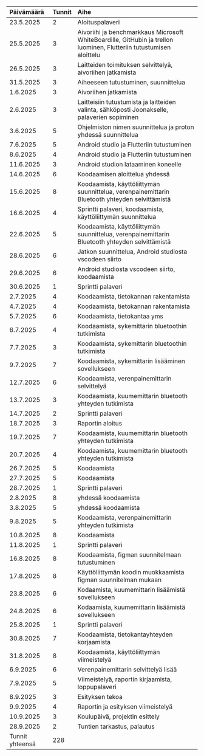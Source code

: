 | Päivämäärä       | Tunnit | Aihe         | 
| :--------- | :--------- | :--------------- | 
| 23.5.2025  | 2        | Aloituspalaveri |  
| 25.5.2025  | 3        | Aivoriihi ja benchmarkkaus Microsoft WhiteBoardille, GitHubin ja trellon luominen, Flutteriin tutustumisen aloittelu |
| 26.5.2025  | 3        | Laitteiden toimituksen selvittelyä, aivoriihen jatkamista |
| 31.5.2025 | 3         | Aiheeseen tutustuminen, suunnittelua |
| 1.6.2025 | 3          | Aivoriihen jatkamista |
| 2.6.2025 | 3          | Laitteisiin tutustumista ja laitteiden valinta, sähköposti Joonakselle, palaverien sopiminen |
| 3.6.2025 | 5          | Ohjelmiston nimen suunnittelua ja proton yhdessä suunnittelua |
| 7.6.2025 | 5          | Android studio ja Flutteriin tutustuminen |
| 8.6.2025 | 4          | Android studio ja Flutteriin tutustuminen |
| 11.6.2025 | 3         | Android studion lataaminen koneelle |
| 14.6.2025 | 6          | Koodaamisen aloittelua yhdessä |
| 15.6.2025 | 8          | Koodaamista, käyttöliittymän suunnittelua, verenpainemittarin Bluetooth yhteyden selvittämistä |
| 16.6.2025 | 4          | Sprintti palaveri, koodaamista, käyttöliittymän suunnittelua |
| 22.6.2025 | 5          | Koodaamista, käyttöliittymän suunnittelua, verenpainemittarin Bluetooth yhteyden selvittämistä |
| 28.6.2025 | 6          | Jatkon suunnittelua, Android studiosta vscodeen siirto |
| 29.6.2025 | 6       | Android studiosta vscodeen siirto, koodaamista |
| 30.6.2025 | 1       | Sprintti palaveri |
| 2.7.2025 | 4        | Koodaamista, tietokannan rakentamista |
| 4.7.2025 | 4        | Koodaamista, tietokannan rakentamista | 
| 5.7.2025 | 6       | Koodaamista, tietokantaa yms |
| 6.7.2025 | 4      | Koodaamista, sykemittarin bluetoothin tutkimista  |
| 7.7.2025 | 3      | Koodaamista, sykemittarin bluetoothin tutkimista  |
| 9.7.2025 | 7       | Koodaamista, sykemittarin lisääminen sovellukseen |
| 12.7.2025 | 6       | Koodaamista, verenpainemittarin selvittelyä  |
| 13.7.2025 | 3      | Koodaamista, kuumemittarin bluetooth yhteyden tutkimista |
| 14.7.2025 | 2       | Sprintti palaveri |
| 18.7.2025 | 3       | Raportin aloitus |
| 19.7.2025 | 7       | Koodaamista, kuumemittarin bluetooth yhteyden tutkimista |
| 20.7.2025 | 4       | Koodaamista, kuumemittarin bluetooth yhteyden tutkimista |
| 26.7.2025 | 5       | Koodaamista |
| 27.7.2025 | 5       | Koodaamista |
| 28.7.2025 | 1       | Sprintti palaveri |
| 2.8.2025  | 8       | yhdessä koodaamista |
| 3.8.2025  | 5       | yhdessä koodaamista |
| 9.8.2025  | 5       | Koodaamista, verenpainemittarin yhteyden tutkimista |
| 10.8.2025 | 8       | Koodaamista |
| 11.8.2025 | 1       | Sprintti palaveri |
| 16.8.2025 | 8       | Koodaamista, figman suunnitelmaan tutustuminen |
| 17.8.2025 | 8       | Käyttöliittymän koodin muokkaamista figman suunnitelman mukaan |
| 23.8.2025 | 6        | Kodaamista, kuumemittarin lisäämistä sovellukseen |
| 24.8.2025 | 6        | Kodaamista, kuumemittarin lisäämistä sovellukseen |
| 25.8.2025 | 1       | Sprintti palaveri |
| 30.8.2025 | 7        | Koodaamista, tietokantayhteyden korjaamista |
| 31.8.2025 | 8        | Koodaamista, käyttöliittymän viimeistelyä |
| 6.9.2025 | 6         | Verenpainemittarin selvittelyä lisää |
| 7.9.2025 | 5         | Viimeistelyä, raportin kirjaamista, loppupalaveri |
| 8.9.2025 | 3         | Esityksen tekoa |
| 9.9.2025 | 4         | Raportin ja esityksen viimeistelyä |
| 10.9.2025 | 3         | Koulupäivä, projektin esittely |
| 28.9.2025 | 2         | Tuntien tarkastus, palautus |
| Tunnit yhteensä | 228 |


